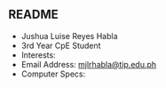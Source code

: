 ## README
- Jushua Luise Reyes Habla
- 3rd Year CpE Student
- Interests:
- Email Address: mjlrhabla@tip.edu.ph
- Computer Specs:

<!---
mjlrhabla-tip/jlrhabla-tip is a ✨ special ✨ repository because its `README.md` (this file) appears on your GitHub profile.
You can click the Preview link to take a look at your changes.
--->
